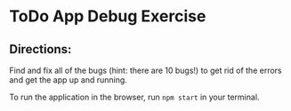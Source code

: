 # ToDo App Debug Exercise

## Directions:
Find and fix all of the bugs (hint: there are 10 bugs!) to get rid of the errors and get the app up and running.


To run the application in the browser, run `npm start` in your terminal.
